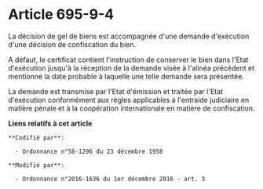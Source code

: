 # Article 695-9-4

La décision de gel de biens est accompagnée d'une demande d'exécution d'une décision de confiscation du bien.

A défaut, le certificat contient l'instruction de conserver le bien dans l'Etat d'exécution jusqu'à la réception de la
demande visée à l'alinéa précédent et mentionne la date probable à laquelle une telle demande sera présentée.

La demande est transmise par l'Etat d'émission et traitée par l'Etat d'exécution conformément aux règles applicables à
l'entraide judiciaire en matière pénale et à la coopération internationale en matière de confiscation.

**Liens relatifs à cet article**

	**Codifié par**:

	  - Ordonnance n°58-1296 du 23 décembre 1958

	**Modifié par**:

	  - Ordonnance n°2016-1636 du 1er décembre 2016 - art. 3
